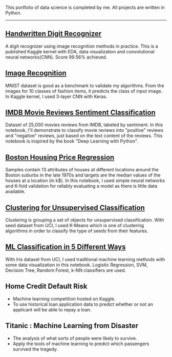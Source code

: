 This portfolio of data science is completed by me.
All projects are written in Python.
    
---

## [Handwritten Digit Recognizer](https://www.kaggle.com/rosiejh/digit-recognizer-with-cnn)
A digit recognizer using image recognition methods in practice. This is a published Kaggle kernel with EDA, data visualization and convolutional neural networks(CNN). Score 99.56% achieved.

## [Image Recognition](https://www.kaggle.com/rosiejh/cnn-with-keras-for-fashion-mnist)
MNIST dataset is good as a benchmark to validate my algorithms. From the images for 10 classes of fashion items, it predicts the class of input image. In Kaggle kernel, I used 3-layer CNN with Keras.

## [IMDB Movie Reviews Sentiment Classification](https://github.com/rosiejh/rosiejh.github.io/blob/master/docs/projects/MovieReview.ipynb)
Dataset of 25,000 movies reviews from IMDB, labeled by sentiment. In this notebook, I'll demonstrate to classify movie reviews into "positive" reviews and "negative" reviews, just based on the text content of the reviews. This notebook is inspired by the book "Deep Learning with Python".

## [Boston Housing Price Regression](https://github.com/rosiejh/rosiejh.github.io/blob/master/docs/projects/BostonHousing.ipynb)
Samples contain 13 attributes of houses at different locations around the Boston suburbs in the late 1970s and targets are the median values of the houses at a location (in k$). In this notebook, I used simple neural networks and K-fold validation for reliably evaluating a model as there is little data available.

## [Clustering for Unsupervised Classification](https://www.kaggle.com/rosiejh/clustering-with-k-means)
Clustering is grouping a set of objects for unsupervised classification. With seed dataset from UCI, I used K-Means which is one of clustering algorithms in order to classify the type of seeds from their features.

## [ML Classification in 5 Different Ways](https://github.com/rosiejh/rosiejh.github.io/blob/master/docs/projects/Iris.ipynb)
With Iris dataset from UCI, I used traditional machine learning methods with some data visualization in this notebook. Logistic Regression, SVM, Decision Tree, Random Forest, k-NN classifiers are used.

## Home Credit Default Risk
- Machine learning competition hosted on Kaggle.
- To use historical loan application data to predict whether or not an applicant will be able to repay a loan.

## Titanic : Machine Learning from Disaster
- The analysis of what sorts of people were likely to survive.
- Apply the tools of machine learning to predict which passengers survived the tragedy.